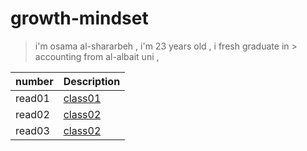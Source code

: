 # growth-mindset


>i'm osama al-shararbeh , i'm 23 years old , i fresh graduate in > accounting from al-albait uni , 




 

| number      | Description         |
| ----------- | --------------------|
| read01      | [class01](read01.md)|       
| read02      | [class02](read02.md)|       
| read03      | [class02](read03.md)|       
